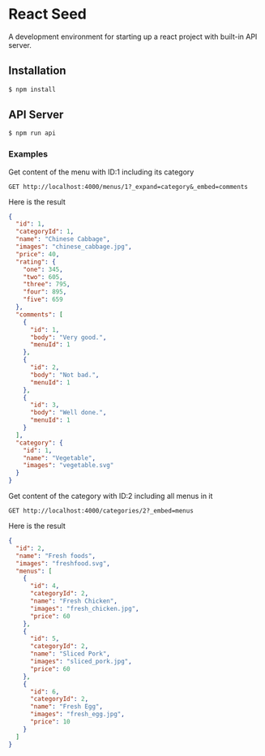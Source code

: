 # React Seed
A development environment for starting up a react project with built-in API server.

## Installation

```bash
$ npm install
```

## API Server

```bash
$ npm run api
```

### Examples

Get content of the menu with ID:1 including its category

```
GET http://localhost:4000/menus/1?_expand=category&_embed=comments
```

Here is the result

```json
{
  "id": 1,
  "categoryId": 1,
  "name": "Chinese Cabbage",
  "images": "chinese_cabbage.jpg",
  "price": 40,
  "rating": {
    "one": 345,
    "two": 605,
    "three": 795,
    "four": 895,
    "five": 659
  },
  "comments": [
    {
      "id": 1,
      "body": "Very good.",
      "menuId": 1
    },
    {
      "id": 2,
      "body": "Not bad.",
      "menuId": 1
    },
    {
      "id": 3,
      "body": "Well done.",
      "menuId": 1
    }
  ],
  "category": {
    "id": 1,
    "name": "Vegetable",
    "images": "vegetable.svg"
  }
}
```

Get content of the category with ID:2 including all menus in it 

```
GET http://localhost:4000/categories/2?_embed=menus
```

Here is the result


```json
{
  "id": 2,
  "name": "Fresh foods",
  "images": "freshfood.svg",
  "menus": [
    {
      "id": 4,
      "categoryId": 2,
      "name": "Fresh Chicken",
      "images": "fresh_chicken.jpg",
      "price": 60
    },
    {
      "id": 5,
      "categoryId": 2,
      "name": "Sliced Pork",
      "images": "sliced_pork.jpg",
      "price": 60
    },
    {
      "id": 6,
      "categoryId": 2,
      "name": "Fresh Egg",
      "images": "fresh_egg.jpg",
      "price": 10
    }
  ]
}
```